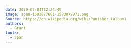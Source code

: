 ```yaml
---
date: 2020-07-04T12:24:49
image: span-1593877681-1593879871.png
Source: https://en.wikipedia.org/wiki/Punisher_(album)
authors:
  - Grant
tools:
  - Span
---
```



